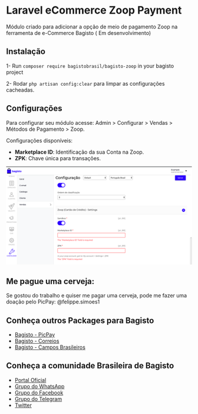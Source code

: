 
# Laravel eCommerce Zoop Payment

Módulo criado para adicionar a opção de meio de pagamento Zoop na ferramenta de e-Commerce Bagisto ( Em desenvolvimento)

<!-- 
Para maiores informações acesse a página da extenção oficial [clicando aqui](https://bagisto.com/en/extensions/laravel-ecommerce-pagseguro-payment-gateway/) -->

<!-- For futher informations [click here](https://bagisto.com/en/extensions/laravel-ecommerce-pagseguro-payment-gateway/) -->

## Instalação

1- Run `composer require bagistobrasil/bagisto-zoop` in your bagisto project

2- Rodar `php artisan config:clear` para limpar as configurações cacheadas.


## Configurações

Para configurar seu módulo acesse: Admin > Configurar > Vendas > Métodos de Pagamento > Zoop.

Configurações disponíveis:

* **Marketplace ID**: Identificação da sua Conta na Zoop.
* **ZPK**: Chave única para transações.

![Image](screenshots/config.PNG)

## Me pague uma cerveja:

Se gostou do trabalho e quiser me pagar uma cerveja, pode me fazer uma doação pelo PicPay: @felippe.simoes1


## Conheça outros Packages para Bagisto

* [Bagisto - PicPay](https://github.com/cagartner/bagisto-picpay)
* [Bagisto - Correios](https://github.com/cagartner/bagisto-correios)
* [Bagisto - Campos Brasileiros](https://github.com/cagartner/bagisto-brazilcustomer)

## Conheça a comunidade Brasileira de Bagisto
- [Portal Oficial](https://bagisto.com.br)
- [Grupo do WhatsApp](https://chat.whatsapp.com/HpMKEoxf5neIfnpUlHGmaO)
- [Grupo do Facebook](https://www.facebook.com/groups/2552301808420521)
- [Grupo do Telegram](https://t.me/bagistobrasil)
- [Twitter](http://twitter.com/bagistobr)
 
